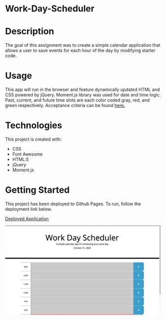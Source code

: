 # Work-Day-Scheduler

# Description
The goal of this assignment was to create a simple calendar application that allows a user to save events for each hour of the day by modifying starter code.

# Usage
This app will run in the browser and feature dynamically updated HTML and CSS powered by jQuery. Moment.js library was used for date and time logic.  Past, current, and future time slots are each color coded gray, red, and green respectively. Acceptance criteria can be found [here.](https://github.com/Glove1911/Work-Day-Scheduler/blob/main/README2.md)

# Technologies

This project is created with:

* CSS
* Font Awesome
* HTML:5
* jQuery
* Moment.js

# Getting Started
This project has been deployed to Github Pages. To run, follow the deployment link below.

[Deployed Application](https://glove1911.github.io/Work-Day-Scheduler/)

<img src ="https://github.com/Glove1911/Work-Day-Scheduler/blob/main/09FFA544-9624-4AFF-8F6B-9FFAE976CD14_1_105_c.jpeg">
